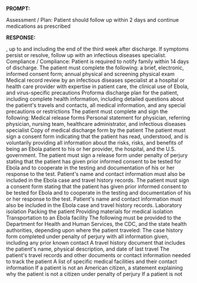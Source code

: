 **PROMPT:**

Assessment / Plan: Patient should follow up within 2 days and continue medications as prescribed

**RESPONSE:**

 , up to and including the end of the third week after discharge. If symptoms persist or resolve, follow up with an infectious diseases specialist.  Compliance / Compliance: Patient is required to notify family within 14 days of discharge. The patient must complete the following: a brief, electronic, informed consent form; annual physical and screening physical exam  Medical record review by an infectious diseases specialist at a hospital or health care provider with expertise in patient care, the clinical use of Ebola, and virus-specific precautions  Proforma discharge plan for the patient, including complete health information, including detailed questions about the patient's travels and contacts, all medical information, and any special precautions or restrictions The patient must complete and sign the following: Medical release forms  Personal statement for physician, referring physician, nursing team, healthcare administrator, and infectious diseases specialist  Copy of medical discharge form by the patient The patient must sign a consent form indicating that the patient has read, understood, and is voluntarily providing all information about the risks, risks, and benefits of being an Ebola patient to his or her provider, the hospital, and the U.S. government. The patient must sign a release form under penalty of perjury stating that the patient has given prior informed consent to be tested for Ebola and to cooperate in the testing and documentation of his or her response to the test. Patient's name and contact information must also be included in the Ebola case and travel history records.  The patient must sign a consent form stating that the patient has given prior informed consent to be tested for Ebola and to cooperate in the testing and documentation of his or her response to the test. Patient's name and contact information must also be included in the Ebola case and travel history records. Laboratory isolation  Packing the patient  Providing materials for medical isolation  Transportation to an Ebola facility  The following must be provided to the Department for Health and Human Services, the CDC, and the state health authorities, depending upon where the patient traveled: The case history form completed under penalty of perjury with all information given, including any prior known contact  A travel history document that includes the patient's name, physical description, and date of last travel  The patient's travel records and other documents or contact information needed to track the patient  A list of specific medical facilities and their contact information  If a patient is not an American citizen, a statement explaining why the patient is not a citizen under penalty of perjury  If a patient is not
